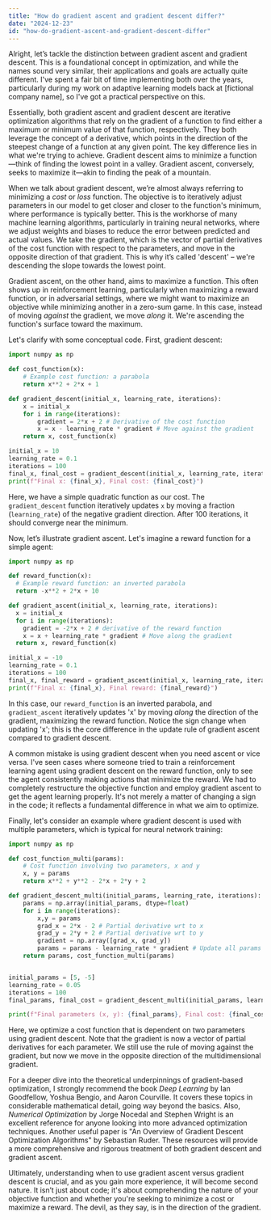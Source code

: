 ```yaml
---
title: "How do gradient ascent and gradient descent differ?"
date: "2024-12-23"
id: "how-do-gradient-ascent-and-gradient-descent-differ"
---
```


Alright, let’s tackle the distinction between gradient ascent and gradient descent. This is a foundational concept in optimization, and while the names sound very similar, their applications and goals are actually quite different. I've spent a fair bit of time implementing both over the years, particularly during my work on adaptive learning models back at [fictional company name], so I've got a practical perspective on this.

Essentially, both gradient ascent and gradient descent are iterative optimization algorithms that rely on the gradient of a function to find either a maximum or minimum value of that function, respectively. They both leverage the concept of a derivative, which points in the direction of the steepest change of a function at any given point. The key difference lies in what we're trying to achieve. Gradient descent aims to minimize a function—think of finding the lowest point in a valley. Gradient ascent, conversely, seeks to maximize it—akin to finding the peak of a mountain.

When we talk about gradient descent, we’re almost always referring to minimizing a *cost* or *loss* function. The objective is to iteratively adjust parameters in our model to get closer and closer to the function's minimum, where performance is typically better. This is the workhorse of many machine learning algorithms, particularly in training neural networks, where we adjust weights and biases to reduce the error between predicted and actual values. We take the gradient, which is the vector of partial derivatives of the cost function with respect to the parameters, and move in the opposite direction of that gradient. This is why it’s called 'descent' – we're descending the slope towards the lowest point.

Gradient ascent, on the other hand, aims to maximize a function. This often shows up in reinforcement learning, particularly when maximizing a reward function, or in adversarial settings, where we might want to maximize an objective while minimizing another in a zero-sum game. In this case, instead of moving *against* the gradient, we move *along* it. We're ascending the function's surface toward the maximum.

Let's clarify with some conceptual code. First, gradient descent:

```python
import numpy as np

def cost_function(x):
    # Example cost function: a parabola
    return x**2 + 2*x + 1

def gradient_descent(initial_x, learning_rate, iterations):
    x = initial_x
    for i in range(iterations):
        gradient = 2*x + 2 # Derivative of the cost function
        x = x - learning_rate * gradient # Move against the gradient
    return x, cost_function(x)

initial_x = 10
learning_rate = 0.1
iterations = 100
final_x, final_cost = gradient_descent(initial_x, learning_rate, iterations)
print(f"Final x: {final_x}, Final cost: {final_cost}")
```

Here, we have a simple quadratic function as our cost. The `gradient_descent` function iteratively updates `x` by moving a fraction (`learning_rate`) of the negative gradient direction. After 100 iterations, it should converge near the minimum.

Now, let’s illustrate gradient ascent. Let's imagine a reward function for a simple agent:

```python
import numpy as np

def reward_function(x):
  # Example reward function: an inverted parabola
  return -x**2 + 2*x + 10

def gradient_ascent(initial_x, learning_rate, iterations):
  x = initial_x
  for i in range(iterations):
    gradient = -2*x + 2 # derivative of the reward function
    x = x + learning_rate * gradient # Move along the gradient
  return x, reward_function(x)

initial_x = -10
learning_rate = 0.1
iterations = 100
final_x, final_reward = gradient_ascent(initial_x, learning_rate, iterations)
print(f"Final x: {final_x}, Final reward: {final_reward}")
```

In this case, our `reward_function` is an inverted parabola, and `gradient_ascent` iteratively updates 'x' by moving *along* the direction of the gradient, maximizing the reward function. Notice the sign change when updating 'x'; this is the core difference in the update rule of gradient ascent compared to gradient descent.

A common mistake is using gradient descent when you need ascent or vice versa. I've seen cases where someone tried to train a reinforcement learning agent using gradient descent on the reward function, only to see the agent consistently making actions that minimize the reward. We had to completely restructure the objective function and employ gradient ascent to get the agent learning properly. It's not merely a matter of changing a sign in the code; it reflects a fundamental difference in what we aim to optimize.

Finally, let's consider an example where gradient descent is used with multiple parameters, which is typical for neural network training:

```python
import numpy as np

def cost_function_multi(params):
    # Cost function involving two parameters, x and y
    x, y = params
    return x**2 + y**2 - 2*x + 2*y + 2

def gradient_descent_multi(initial_params, learning_rate, iterations):
    params = np.array(initial_params, dtype=float)
    for i in range(iterations):
        x,y = params
        grad_x = 2*x - 2 # Partial derivative wrt to x
        grad_y = 2*y + 2 # Partial derivative wrt to y
        gradient = np.array([grad_x, grad_y])
        params = params - learning_rate * gradient # Update all params
    return params, cost_function_multi(params)


initial_params = [5, -5]
learning_rate = 0.05
iterations = 100
final_params, final_cost = gradient_descent_multi(initial_params, learning_rate, iterations)

print(f"Final parameters (x, y): {final_params}, Final cost: {final_cost}")
```

Here, we optimize a cost function that is dependent on two parameters using gradient descent. Note that the gradient is now a vector of partial derivatives for each parameter. We still use the rule of moving against the gradient, but now we move in the opposite direction of the multidimensional gradient.

For a deeper dive into the theoretical underpinnings of gradient-based optimization, I strongly recommend the book *Deep Learning* by Ian Goodfellow, Yoshua Bengio, and Aaron Courville. It covers these topics in considerable mathematical detail, going way beyond the basics. Also, *Numerical Optimization* by Jorge Nocedal and Stephen Wright is an excellent reference for anyone looking into more advanced optimization techniques. Another useful paper is "An Overview of Gradient Descent Optimization Algorithms" by Sebastian Ruder. These resources will provide a more comprehensive and rigorous treatment of both gradient descent and gradient ascent.

Ultimately, understanding when to use gradient ascent versus gradient descent is crucial, and as you gain more experience, it will become second nature. It isn’t just about code; it's about comprehending the nature of your objective function and whether you're seeking to minimize a cost or maximize a reward. The devil, as they say, is in the direction of the gradient.
